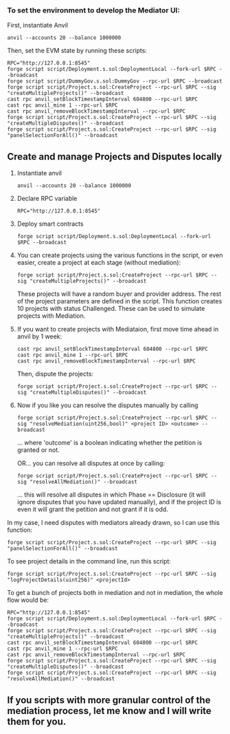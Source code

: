 ### To set the environment to develop the Mediator UI:
First, instantiate Anvil

    anvil --accounts 20 --balance 1000000

Then, set the EVM state by running these scripts:

    RPC="http://127.0.0.1:8545"
    forge script script/Deployment.s.sol:DeploymentLocal --fork-url $RPC --broadcast
    forge script script/DummyGov.s.sol:DummyGov --rpc-url $RPC --broadcast
    forge script script/Project.s.sol:CreateProject --rpc-url $RPC --sig "createMultipleProjects()" --broadcast
    cast rpc anvil_setBlockTimestampInterval 604800 --rpc-url $RPC
    cast rpc anvil_mine 1 --rpc-url $RPC
    cast rpc anvil_removeBlockTimestampInterval --rpc-url $RPC
    forge script script/Project.s.sol:CreateProject --rpc-url $RPC --sig "createMultipleDisputes()" --broadcast
    forge script script/Project.s.sol:CreateProject --rpc-url $RPC --sig "panelSelectionForAll()" --broadcast

## Create and manage Projects and Disputes locally

1. Instantiate anvil
    ```
    anvil --accounts 20 --balance 1000000
    ```

2. Declare RPC variable
    ```
    RPC="http://127.0.0.1:8545"
    ```

3. Deploy smart contracts
    ```
    forge script script/Deployment.s.sol:DeploymentLocal --fork-url $RPC --broadcast
    ```

4. You can create projects using the various functions in the script, or even easier, create a project at each stage (without mediation):
    ```
    forge script script/Project.s.sol:CreateProject --rpc-url $RPC --sig "createMultipleProjects()" --broadcast
    ```

    These projects will have a random buyer and provider address. The rest of the project parameters are defined in the script.
    This function creates 10 projects with status Challenged. These can be used to simulate projects with Mediation.

5. If you want to create projects with Mediataion, first move time ahead in anvil by 1 week:

    ```
    cast rpc anvil_setBlockTimestampInterval 604800 --rpc-url $RPC
    cast rpc anvil_mine 1 --rpc-url $RPC
    cast rpc anvil_removeBlockTimestampInterval --rpc-url $RPC
    ```

    Then, dispute the projects:
    ```
    forge script script/Project.s.sol:CreateProject --rpc-url $RPC --sig "createMultipleDisputes()" --broadcast
    ```

6. Now if you like you can resolve the disputes manually by calling
    ```
    forge script script/Project.s.sol:CreateProject --rpc-url $RPC --sig "resolveMediation(uint256,bool)" <project ID> <outcome> --broadcast
    ```
    ... where 'outcome' is a boolean indicating whether the petition is granted or not.

    OR... you can resolve all disputes at once by calling:
    ```
    forge script script/Project.s.sol:CreateProject --rpc-url $RPC --sig "resolveAllMediation()" --broadcast
    ```
    ... this will resolve all disputes in which Phase == Disclosure (it will ignore disputes that you have updated manually), and if the project ID is even it will grant the petition and not grant if it is odd.

In my case, I need disputes with mediators already drawn, so I can use this function:

    forge script script/Project.s.sol:CreateProject --rpc-url $RPC --sig "panelSelectionForAll()" --broadcast
    


To see project details in the command line, run this script:

    forge script script/Project.s.sol:CreateProject --rpc-url $RPC --sig "logProjectDetails(uint256)" <projectId>

To get a bunch of projects both in mediation and not in mediation, the whole flow would be:

    RPC="http://127.0.0.1:8545"
    forge script script/Deployment.s.sol:DeploymentLocal --fork-url $RPC --broadcast
    forge script script/Project.s.sol:CreateProject --rpc-url $RPC --sig "createMultipleProjects()" --broadcast
    cast rpc anvil_setBlockTimestampInterval 604800 --rpc-url $RPC
    cast rpc anvil_mine 1 --rpc-url $RPC
    cast rpc anvil_removeBlockTimestampInterval --rpc-url $RPC
    forge script script/Project.s.sol:CreateProject --rpc-url $RPC --sig "createMultipleDisputes()" --broadcast
    forge script script/Project.s.sol:CreateProject --rpc-url $RPC --sig "resolveAllMediation()" --broadcast
    

## If you scripts with more granular control of the mediation process, let me know and I will write them for you.



